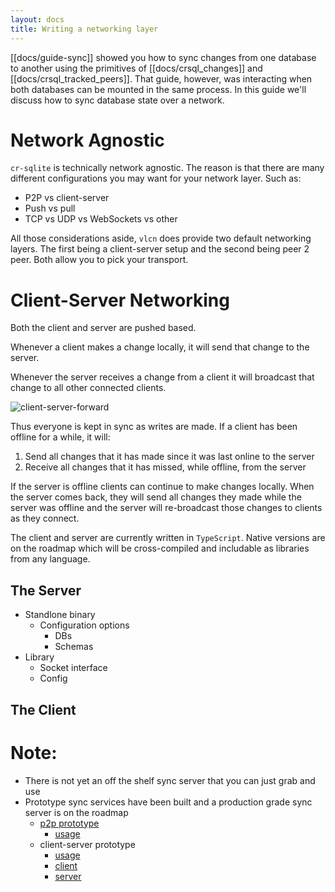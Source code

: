 ```yaml
---
layout: docs
title: Writing a networking layer
---
```


[[docs/guide-sync]] showed you how to sync changes from one database to another using the primitives of [[docs/crsql_changes]] and [[docs/crsql_tracked_peers]]. That guide, however, was interacting when both databases can be mounted in the same process. In this guide we'll discuss how to sync database state over a network.

# Network Agnostic

`cr-sqlite` is technically network agnostic. The reason is that there are many different configurations you may want for your network layer. Such as:

- P2P vs client-server
- Push vs pull
- TCP vs UDP vs WebSockets vs other

All those considerations aside, `vlcn` does provide two default networking layers. The first being a client-server setup and the second being peer 2 peer. Both allow you to pick your transport.

# Client-Server Networking

Both the client and server are pushed based.

Whenever a client makes a change locally, it will send that change to the server.

Whenever the server receives a change from a client it will broadcast that change to all other connected clients.

![client-server-forward](./assets/client-server-forward.svg)

Thus everyone is kept in sync as writes are made. If a client has been offline for a while, it will:

1. Send all changes that it has made since it was last online to the server
2. Receive all changes that it has missed, while offline, from the server

If the server is offline clients can continue to make changes locally. When the server comes back, they will send all changes they made while the server was offline and the server will re-broadcast those changes to clients as they connect.

The client and server are currently written in `TypeScript`. Native versions are on the roadmap which will be cross-compiled and includable as libraries from any language.

## The Server

- Standlone binary
  - Configuration options
    - DBs
    - Schemas
- Library
  - Socket interface
  - Config

## The Client

# Note:
- There is not yet an off the shelf sync server that you can just grab and use
- Prototype sync services have been built and a production grade sync server is on the roadmap
  - [p2p prototype](https://github.com/vlcn-io/cr-sqlite/tree/main/js/sync-reference/p2p)
    - [usage](https://github.com/vlcn-io/cr-sqlite/tree/main/js/examples/p2p-todomvc)
  - client-server prototype
    - [usage](https://github.com/vlcn-io/cr-sqlite/tree/main/js/examples/todomvc)
    - [client](https://github.com/vlcn-io/cr-sqlite/tree/main/js/sync-reference/client)
    - [server](https://github.com/vlcn-io/cr-sqlite/tree/main/js/sync-reference/server)

